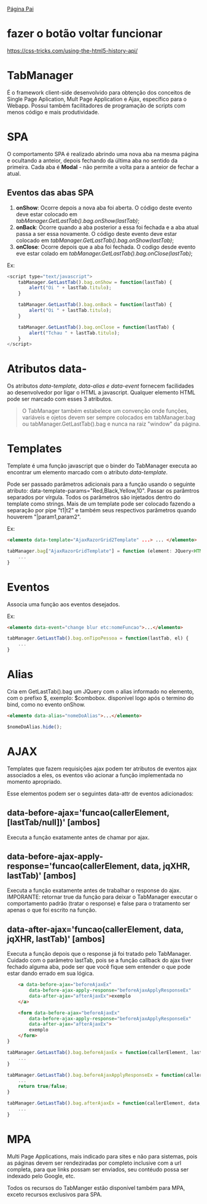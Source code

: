 [Página Pai](./indexTabManager.md)

# fazer o botão voltar funcionar

https://css-tricks.com/using-the-html5-history-api/

# TabManager

É o framework client-side desenvolvido para obtenção dos conceitos de Single Page Aplication, Mult Page Application e Ajax, específico para o Webapp. Possui também facilitadores de programação de scripts com menos código e mais produtividade.

# SPA

O comportamento SPA é realizado abrindo uma nova aba na mesma página e ocultando a anteior, depois fechando da última aba no sentido da primeira. Cada aba é **Modal** - não permite a volta para a anteior de fechar a atual.

## Eventos das abas SPA

1. **onShow**: Ocorre depois a nova aba foi aberta. O código deste evento deve estar colocado em _tabManager.GetLastTab().bag.onShow(lastTab)_;
2. **onBack**: Ocorre quando a aba posterior a essa foi fechada e a aba atual passa a ser essa novamente. O código deste evento deve estar colocado em _tabManager.GetLastTab().bag.onShow(lastTab)_;
3.  **onClose**: Ocorre depois que a aba foi fechada. O codigo desde evento eve estar colado em _tabManager.GetLastTab().bag.onClose(lastTab)_;

Ex:
```javascript   
<script type="text/javascript">
    tabManager.GetLastTab().bag.onShow = function(lastTab) {
        alert("Oi " + lastTab.titulo);
    }

    tabManager.GetLastTab().bag.onBack = function(lastTab) {
        alert("Oi " + lastTab.titulo);
    }

    tabManager.GetLastTab().bag.onClose = function(lastTab) {
        alert("Tchau " + lastTab.titulo);
    }
</script>
```

# Atributos data-

Os atributos _data-template, data-alias e data-event_ fornecem facilidades ao desenvolvedor por ligar o HTML a javascript. Qualquer elemento HTML pode ser marcado com esses 3 atributos. 

> O TabManager também  estabelece um convenção onde funções, variáveis e ojetos devem ser sempre colocados em tabManager.bag ou tabManager.GetLastTab().bag e nunca na raiz "window" da página. 

# Templates

Template é uma função javascript que o binder do TabManager executa ao encontrar um elemento marcado com o atributo _data-template_. 

Pode ser passado parâmetros adicionais para a função usando o seguinte atributo: data-template-params="Red,Black,Yellow,10". Passar os parâmtros separados por vírgula. Todos os parâmetros são injetados dentro do template como strings. Mais de um template pode ser colocado fazendo a separação por pipe "t1|t2" e também seus respectivos parâmetros quando houverem "|param1,param2".

Ex:

```html
<elemento data-template="AjaxRazorGrid2Template" ...> ... </elemento>
```

```typescript
tabManager.bag["AjaxRazorGridTemplate"] = function (element: JQuery<HTMLElement>, tm: TabManager) {
    ...
}
```

# Eventos

Associa uma função aos eventos desejados.

Ex:

```html
<elemento data-event="change blur etc:nomeFuncao">...</elemento>
```

```typescript
tabManager.GetLastTab().bag.onTipoPessoa = function(lastTab, el) {
    ...
}
```

# Alias

Cria em GetLastTab().bag um JQuery com o alias informado no elemento, com o prefixo $, exemplo: $combobox. disponivel logo após o termino do bind, como no evento onShow.

```html
<elemento data-alias="nomeDoAlias">...</elemento>
```

```javascript
$nomeDoAlias.hide();
```

# AJAX

Templates que fazem requisições ajax podem ter atributos de eventos ajax associados a eles, os eventos vão acionar a função implementada no momento apropriado. 

Esse elementos podem ser o seguintes data-attr de eventos adicionados:
  
## data-before-ajax='funcao(callerElement, [lastTab/null])' [ambos] 
   
Executa a função exatamente antes de chamar por ajax.
   
## data-before-ajax-apply-response='funcao(callerElement, data, jqXHR, lastTab)' [ambos]

Executa a função exatamente antes de trabalhar o response do ajax. IMPORANTE: retornar true da função para deixar o TabManager executar o comportamento padrão (tratar o response) e false para o tratamento ser apenas o que foi escrito na função.
   
## data-after-ajax='funcao(callerElement, data, jqXHR, lastTab)' [ambos] 

Executa a função depois que o response já foi tratado pelo TabManager.
Cuidado com o parâmetro lastTab, pois se a função callback do ajax tiver fechado alguma aba, pode ser que você fique sem entender o que pode estar dando errado em sua lógica.

```html
    <a data-before-ajax="beforeAjaxEx" 
        data-before-ajax-apply-response="beforeAjaxApplyResponseEx"
        data-after-ajax="afterAjaxEx">exemplo
    </a>

    <form data-before-ajax="beforeAjaxEx" 
        data-before-ajax-apply-response="beforeAjaxApplyResponseEx"
        data-after-ajax="afterAjaxEx">
        exemplo
    </form>
}
```

```javascript
tabManager.GetLastTab().bag.beforeAjaxEx = function(callerElement, lastTab) {
    ...
}

tabManager.GetLastTab().bag.beforeAjaxApplyResponseEx = function(callerElement, data, jqXHR, lastTab) {
    ...
    return true/false;
}

tabManager.GetLastTab().bag.afterAjaxEx = function(callerElement, data, jqXHR, lastTab) {
    ...
}
```

# MPA

Multi Page Applications, mais indicado para sites e não para sistemas, pois as páginas devem ser rendeziradas por completo inclusive com a url completa, para que links possam ser enviados, seu contéudo possa ser indexado pelo Google, etc.

Todos os recursos do TabManger estão disponível também para MPA, exceto recursos exclusivos para SPA.

